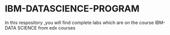 # IBM-DATASCIENCE-PROGRAM
In this respository ,you will find complete labs which are on the course IBM- DATA SCIENCE from edx courses
